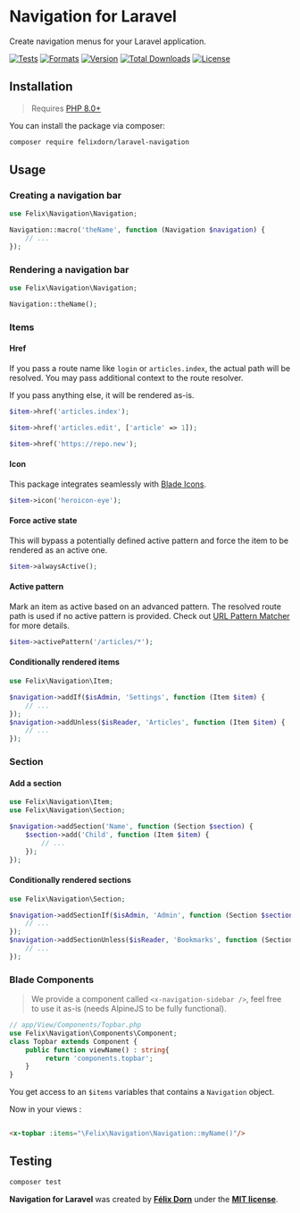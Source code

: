 # Navigation for Laravel

Create navigation menus for your Laravel application.

[![Tests](https://github.com/felixdorn/laravel-navigation/actions/workflows/tests.yml/badge.svg?branch=main)](https://github.com/felixdorn/laravel-navigation/actions/workflows/tests.yml)
[![Formats](https://github.com/felixdorn/laravel-navigation/actions/workflows/formats.yml/badge.svg?branch=main)](https://github.com/felixdorn/laravel-navigation/actions/workflows/formats.yml)
[![Version](https://poser.pugx.org/felixdorn/laravel-navigation/version)](//packagist.org/packages/felixdorn/laravel-navigation)
[![Total Downloads](https://poser.pugx.org/felixdorn/laravel-navigation/downloads)](//packagist.org/packages/felixdorn/laravel-navigation)
[![License](https://poser.pugx.org/felixdorn/laravel-navigation/license)](//packagist.org/packages/felixdorn/laravel-navigation)

## Installation

> Requires [PHP 8.0+](https://php.net/releases)

You can install the package via composer:

```bash
composer require felixdorn/laravel-navigation
```

## Usage

### Creating a navigation bar

```php
use Felix\Navigation\Navigation;

Navigation::macro('theName', function (Navigation $navigation) {
    // ...
});
```

### Rendering a navigation bar

```php
use Felix\Navigation\Navigation;

Navigation::theName();
```

### Items

#### Href

If you pass a route name like `login` or `articles.index`, the actual path will be resolved. You may pass additional
context to the route resolver.

If you pass anything else, it will be rendered as-is.

```php
$item->href('articles.index');
```

```php
$item->href('articles.edit', ['article' => 1]);
```

```php
$item->href('https://repo.new');
```

#### Icon

This package integrates seamlessly with [Blade Icons](https://github.com).

```php
$item->icon('heroicon-eye');
```

#### Force active state

This will bypass a potentially defined active pattern and force the item to be rendered as an active one.

```php
$item->alwaysActive();
```

#### Active pattern

Mark an item as active based on an advanced pattern. The resolved route path is used if no active pattern is provided.
Check out [URL Pattern Matcher](https://github.com/laravel-honda/url-pattern-matcher) for more details.

```php
$item->activePattern('/articles/*');
```

#### Conditionally rendered items

```php
use Felix\Navigation\Item;

$navigation->addIf($isAdmin, 'Settings', function (Item $item) {
    // ...
});
$navigation->addUnless($isReader, 'Articles', function (Item $item) {
    // ...
});
```

### Section

#### Add a section

```php
use Felix\Navigation\Item;
use Felix\Navigation\Section;

$navigation->addSection('Name', function (Section $section) {
    $section->add('Child', function (Item $item) {
        // ...
    });
});
```

#### Conditionally rendered sections

```php
use Felix\Navigation\Section;

$navigation->addSectionIf($isAdmin, 'Admin', function (Section $section) {
    // ...
});
$navigation->addSectionUnless($isReader, 'Bookmarks', function (Section $section) {
    // ...
});
```

### Blade Components

> We provide a component called `<x-navigation-sidebar />`, feel free to use it as-is (needs AlpineJS to be fully functional).

```php
// app/View/Components/Topbar.php
use Felix\Navigation\Components\Component;
class Topbar extends Component {
    public function viewName() : string{
         return 'components.topbar';
    }
}
```

You get access to an `$items` variables that contains a `Navigation` object.

Now in your views :

```html

<x-topbar :items="\Felix\Navigation\Navigation::myName()"/>
```

## Testing

```bash
composer test
```

**Navigation for Laravel** was created by **[Félix Dorn](https://twitter.com/afelixdorn)** under
the **[MIT license](https://opensource.org/licenses/MIT)**.
